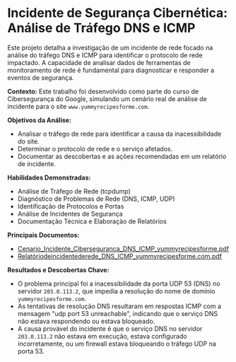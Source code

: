 # Incidente de Segurança Cibernética: Análise de Tráfego DNS e ICMP

Este projeto detalha a investigação de um incidente de rede focado na análise do tráfego DNS e ICMP para identificar o protocolo de rede impactado. A capacidade de analisar dados de ferramentas de monitoramento de rede é fundamental para diagnosticar e responder a eventos de segurança.

**Contexto:** Este trabalho foi desenvolvido como parte do curso de Cibersegurança do Google, simulando um cenário real de análise de incidente para o site `www.yummyrecipesforme.com`.

**Objetivos da Análise:**
*   Analisar o tráfego de rede para identificar a causa da inacessibilidade do site.
*   Determinar o protocolo de rede e o serviço afetados.
*   Documentar as descobertas e as ações recomendadas em um relatório de incidente.

**Habilidades Demonstradas:**
*   Análise de Tráfego de Rede (tcpdump)
*   Diagnóstico de Problemas de Rede (DNS, ICMP, UDP)
*   Identificação de Protocolos e Portas
*   Análise de Incidentes de Segurança
*   Documentação Técnica e Elaboração de Relatórios

**Principais Documentos:**
*   [Cenario_Incidente_Ciberseguranca_DNS_ICMP_yummyrecipesforme.pdf](ciberseguranca-dns-icmp/Cenario_Incidente_Ciberseguranca_DNS_ICMP_yummyrecipesforme.pdf)
*   [Relatóriodeincidentederede_DNS_ICMP_yummyrecipesforme.com.pdf](ciberseguranca-dns-icmp/Relatóriodeincidentederede_DNS_ICMP_yummyrecipesforme.com.pdf)

**Resultados e Descobertas Chave:**
*   O problema principal foi a inacessibilidade da porta UDP 53 (DNS) no servidor `203.0.113.2`, que impedia a resolução do nome de domínio `yummyrecipesforme.com`.
*   As tentativas de resolução DNS resultaram em respostas ICMP com a mensagem "udp port 53 unreachable", indicando que o serviço DNS não estava respondendo ou estava bloqueado.
*   A causa provável do incidente é que o serviço DNS no servidor `203.0.113.2` não estava em execução, estava configurado incorretamente, ou um firewall estava bloqueando o tráfego UDP na porta 53.
